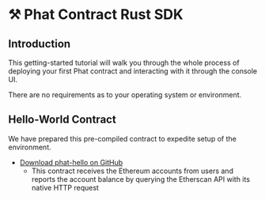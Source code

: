 # ⚒ Phat Contract Rust SDK

## Introduction <a href="#introduction" id="introduction"></a>

This getting-started tutorial will walk you through the whole process of deploying your first Phat contract and interacting with it through the console UI.

There are no requirements as to your operating system or environment.

## Hello-World Contract <a href="#hello-world-contract" id="hello-world-contract"></a>

We have prepared this pre-compiled contract to expedite setup of the environment.

* [Download phat-hello on GitHub](https://github.com/Phala-Network/phat-hello)
  * This contract receives the Ethereum accounts from users and reports the account balance by querying the Etherscan API with its native HTTP request
